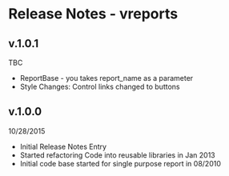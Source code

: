 Release Notes - vreports
========================
v.1.0.1
-------
TBC

- ReportBase - you takes report_name as a parameter
- Style Changes: Control links changed to buttons

v.1.0.0
-------
10/28/2015

- Initial Release Notes Entry
- Started refactoring Code into reusable libraries in Jan 2013
- Initial code base started for single purpose report in 08/2010
